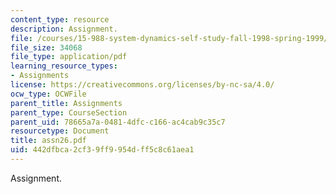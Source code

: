 ```yaml
---
content_type: resource
description: Assignment.
file: /courses/15-988-system-dynamics-self-study-fall-1998-spring-1999/442dfbca2cf39ff9954dff5c8c61aea1_assn26.pdf
file_size: 34068
file_type: application/pdf
learning_resource_types:
- Assignments
license: https://creativecommons.org/licenses/by-nc-sa/4.0/
ocw_type: OCWFile
parent_title: Assignments
parent_type: CourseSection
parent_uid: 78665a7a-0481-4dfc-c166-ac4cab9c35c7
resourcetype: Document
title: assn26.pdf
uid: 442dfbca-2cf3-9ff9-954d-ff5c8c61aea1
---
```

Assignment.